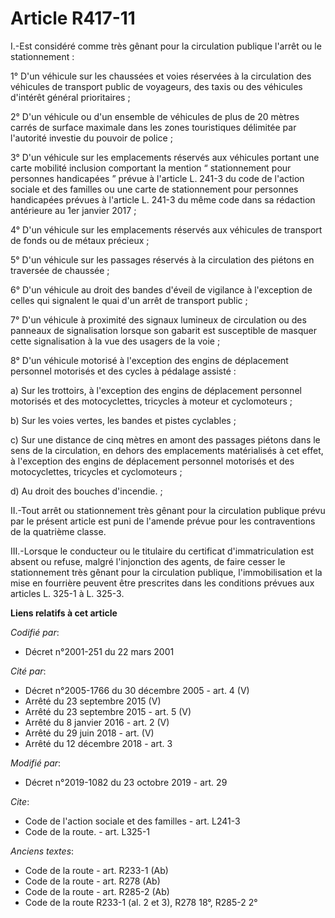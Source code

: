 # Article R417-11

I.-Est considéré comme très gênant pour la circulation publique l'arrêt ou le stationnement :

1° D'un véhicule sur les chaussées et voies réservées à la circulation des véhicules de transport public de voyageurs, des
taxis ou des véhicules d'intérêt général prioritaires ;

2° D'un véhicule ou d'un ensemble de véhicules de plus de 20 mètres carrés de surface maximale dans les zones touristiques
délimitée par l'autorité investie du pouvoir de police ;

3° D'un véhicule sur les emplacements réservés aux véhicules portant une carte mobilité inclusion comportant la mention “
stationnement pour personnes handicapées ” prévue à l'article L. 241-3 du code de l'action sociale et des familles ou une
carte de stationnement pour personnes handicapées prévues à l'article L. 241-3 du même code dans sa rédaction antérieure au
1er janvier 2017 ;

4° D'un véhicule sur les emplacements réservés aux véhicules de transport de fonds ou de métaux précieux ;

5° D'un véhicule sur les passages réservés à la circulation des piétons en traversée de chaussée ;

6° D'un véhicule au droit des bandes d'éveil de vigilance à l'exception de celles qui signalent le quai d'un arrêt de
transport public ;

7° D'un véhicule à proximité des signaux lumineux de circulation ou des panneaux de signalisation lorsque son gabarit est
susceptible de masquer cette signalisation à la vue des usagers de la voie ;

8° D'un véhicule motorisé à l'exception des engins de déplacement personnel motorisés et des cycles à pédalage assisté :

a) Sur les trottoirs, à l'exception des engins de déplacement personnel motorisés et des motocyclettes, tricycles à moteur et
cyclomoteurs ;

b) Sur les voies vertes, les bandes et pistes cyclables ;

c) Sur une distance de cinq mètres en amont des passages piétons dans le sens de la circulation, en dehors des emplacements
matérialisés à cet effet, à l'exception des engins de déplacement personnel motorisés et des motocyclettes, tricycles et
cyclomoteurs ;

d) Au droit des bouches d'incendie. ;

II.-Tout arrêt ou stationnement très gênant pour la circulation publique prévu par le présent article est puni de l'amende
prévue pour les contraventions de la quatrième classe.

III.-Lorsque le conducteur ou le titulaire du certificat d'immatriculation est absent ou refuse, malgré l'injonction des
agents, de faire cesser le stationnement très gênant pour la circulation publique, l'immobilisation et la mise en fourrière
peuvent être prescrites dans les conditions prévues aux articles L. 325-1 à L. 325-3.

**Liens relatifs à cet article**

_Codifié par_:

  - Décret n°2001-251 du 22 mars 2001

_Cité par_:

  - Décret n°2005-1766 du 30 décembre 2005 - art. 4 (V)
  - Arrêté du 23 septembre 2015 (V)
  - Arrêté du 23 septembre 2015 - art. 5 (V)
  - Arrêté du 8 janvier 2016 - art. 2 (V)
  - Arrêté du 29 juin 2018 - art. (V)
  - Arrêté du 12 décembre 2018 - art. 3

_Modifié par_:

  - Décret n°2019-1082 du 23 octobre 2019 - art. 29

_Cite_:

  - Code de l'action sociale et des familles - art. L241-3
  - Code de la route. - art. L325-1

_Anciens textes_:

  - Code de la route - art. R233-1 (Ab)
  - Code de la route - art. R278 (Ab)
  - Code de la route - art. R285-2 (Ab)
  - Code de la route R233-1 (al. 2 et 3), R278 18°, R285-2 2°
